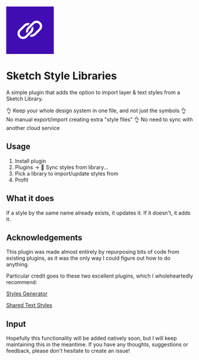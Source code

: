 ![Icon](assets/icon.svg)

# Sketch Style Libraries

A simple plugin that adds the option to import layer & text styles from a Sketch Library. 

👌 Keep your whole design system in one file, and not just the symbols
👌 No manual export/import creating extra "style files"
👌 No need to sync with another cloud service 


## Usage

1. Install plugin
2. Plugins -> 🔗 Sync styles from library...
3. Pick a library to import/update styles from
4. Profit


## What it does

If a style by the same name already exists, it updates it. If it doesn't, it adds it.


## Acknowledgements

This plugin was made almost entirely by repurposing bits of code from existing plugins, as it was the only way I could figure out how to do anything. 

Particular credit goes to these two excellent plugins, which I wholeheartedly recommend:

[Styles Generator](https://github.com/lucaorio/sketch-styles-generator)

[Shared Text Styles](https://github.com/nilshoenson/shared-text-styles)


## Input

Hopefully this functionality will be added natively soon, but I will keep maintaining this in the meantime. If you have any thoughts, suggestions or feedback, please don't hesitate to create an issue!